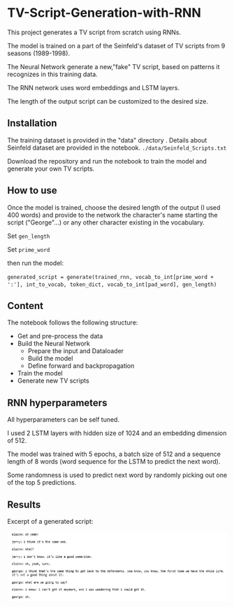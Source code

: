 # TV-Script-Generation-with-RNN

This project generates a TV script from scratch using RNNs. 

The model is trained on a part of the Seinfeld's dataset of TV scripts from 9 seasons (1989-1998).

The Neural Network generate a new,"fake" TV script, based on patterns it recognizes in this training data.

The RNN network uses word embeddings and LSTM layers.

The length of the output script can be customized to the desired size.


## Installation

The training dataset is provided in the "data" directory . Details about Seinfeld dataset are provided in the notebook.
`./data/Seinfeld_Scripts.txt`

Download the repository and run the notebook to train the model and generate your own TV scripts.


## How to use

Once the model is trained, choose the desired length of the output (I used 400 words) and provide to the network the character's name starting the script ("George"...) or any other character existing in the vocabulary.

Set `gen_length`

Set `prime_word`

then run the model:

`generated_script = generate(trained_rnn, vocab_to_int[prime_word + ':'], int_to_vocab, token_dict, vocab_to_int[pad_word], gen_length)`


## Content

The notebook follows the following structure:
- Get and pre-process the data
- Build the Neural Network
  - Prepare the input and Dataloader
  - Build the model
  - Define forward and backpropagation
- Train the model
- Generate new TV scripts


## RNN hyperparameters

All hyperparameters can be self tuned.

I used 2 LSTM layers with hidden size of 1024 and an embedding dimension of 512.

The model was trained with 5 epochs, a batch size of 512 and a sequence length of 8 words (word sequence for the LSTM to predict the next word).

Some randomness is used to predict next word by randomly picking out one of the top 5 predictions.


## Results

Excerpt of a generated script:

![](generated_script.PNG)
